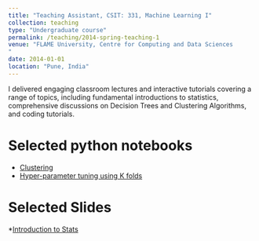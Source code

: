 ```yaml
---
title: "Teaching Assistant, CSIT: 331, Machine Learning I"
collection: teaching
type: "Undergraduate course"
permalink: /teaching/2014-spring-teaching-1
venue: "FLAME University, Centre for Computing and Data Sciences
"
date: 2014-01-01
location: "Pune, India"
---
```


I delivered engaging classroom lectures and interactive tutorials covering a range of topics, including fundamental introductions to statistics, comprehensive discussions on Decision Trees and Clustering Algorithms, and coding tutorials. 

Selected python notebooks
======

* [Clustering](https://colab.research.google.com/drive/1D1lMDXLzmqnYB_tV0s-5AfJrP4Vukn-w?usp=sharing)
* [Hyper-parameter tuning using K folds](https://colab.research.google.com/drive/10PzoUDTlR8AlC9ojkYWxoJNT-R9oRR8y?usp=sharing)

Selected Slides
======

*[Introduction to Stats](https://docs.google.com/presentation/d/1-LtoUSzoxx6lGNCpTPhrOnkIXYCAVul1aNp6XQYFXP0/edit?usp=sharing)

